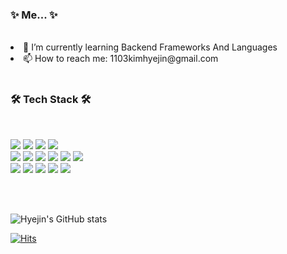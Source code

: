 
### <p> ✨ Me... ✨  </p>
<br>
<li>🌱 I’m currently learning Backend Frameworks And Languages</li>
<li>📫 How to reach me: 1103kimhyejin@gmail.com</li>

<br>

### 🛠 Tech Stack 🛠
<br>
<p><img src="https://img.shields.io/badge/JAVA-007396?style=for-the-badge&logo=java&logoColor=white"> <img src="https://img.shields.io/badge/Spring-6DB33F?style=for-the-badge&logo=Spring&logoColor=white"> <img src="https://img.shields.io/badge/oracle-F80000?style=for-the-badge&logo=oracle&logoColor=white"> <img src="https://img.shields.io/badge/MyBatis-4479A1?style=for-the-badge&logo=mybatis&logoColor=white">
<br>
<img src="https://img.shields.io/badge/html-E34F26?style=for-the-badge&logo=html5&logoColor=white"> <img src="https://img.shields.io/badge/css-1572B6?style=for-the-badge&logo=css3&logoColor=white"> <img src="https://img.shields.io/badge/javascript-F7DF1E?style=for-the-badge&logo=javascript&logoColor=black"> <img src="https://img.shields.io/badge/jquery-0769AD?style=for-the-badge&logo=jquery&logoColor=white"> <img src="https://img.shields.io/badge/Ajax-61DAFB?style=for-the-badge&logo=Ajax&logoColor=black"> <img src="https://img.shields.io/badge/bootstrap-7952B3?style=for-the-badge&logo=bootstrap&logoColor=white">
<br>
<img src="https://img.shields.io/badge/github-181717?style=for-the-badge&logo=github&logoColor=white">
<img src="https://img.shields.io/badge/apache tomcat-F8DC75?style=for-the-badge&logo=apachetomcat&logoColor=white">
<img src="https://img.shields.io/badge/JSP-4FC08D?style=for-the-badge&logo=JSP&logoColor=white">
<img src="https://img.shields.io/badge/Servlet-003545?style=for-the-badge&logo=Servlet&logoColor=white">
<img src="https://img.shields.io/badge/lombok-232F3E?style=for-the-badge&logo=lombok&logoColor=white">
</p>

<br>
<br>


![Hyejin's GitHub stats](https://github-readme-stats.vercel.app/api?username=1103kimhyejin&&show_icons=true) 

[![Hits](https://hits.seeyoufarm.com/api/count/incr/badge.svg?url=https%3A%2F%2Fgithub.com%2F1103kimhyejin&count_bg=%23E0DAE1&title_bg=%23555555&icon=&icon_color=%23E7E7E7&title=hits&edge_flat=false)](https://hits.seeyoufarm.com)

